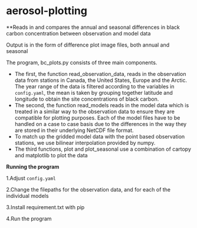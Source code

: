 # aerosol-plotting
**Reads in and compares the annual and seasonal differences in black carbon concentration between observation and model data

Output is in the form of difference plot image files, both annual and seasonal

The program, bc_plots.py consists of three main components. 
* The first, the function read_observation_data, reads in the observation data from stations in Canada, the United States, Europe and the Arctic. 
The year range of the data is filtered according to the variables in `config.yaml`, the mean is taken by grouping together latitude and longitude
to obtain the site concentrations of black carbon.
* The second, the function read_models reads in the model data which is treated in a similar way to the observation data to ensure they are compatible
for plotting purposes. Each of the model files have to be handled on a case to case basis due to the differences in the way they are stored in their
underlying NetCDF file format.
* To match up the gridded model data with the point based observation stations, we use bilinear interpolation provided by numpy.
* The third functions, plot and plot_seasonal use a combination of cartopy and matplotlib to plot the data

**Running the program**

1.Adjust `config.yaml`

2.Change the filepaths for the observation data, and for each of the individual models

3.Install requirement.txt with pip

4.Run the program
